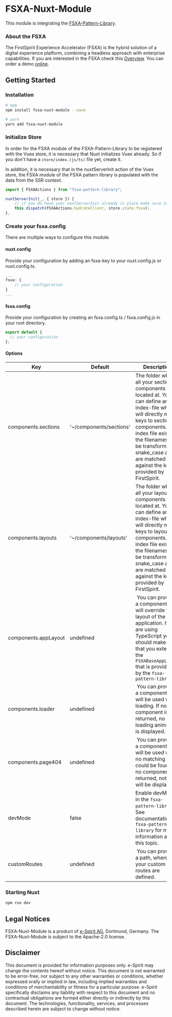 # FSXA-Nuxt-Module

This module is integrating the [FSXA-Pattern-Library](https://github.com/e-Spirit/fsxa-pattern-library).

### About the FSXA

The FirstSpirit Experience Accelerator (FSXA) is the hybrid solution of a digital
experience platform, combining a headless approach with enterprise capabilities.
If you are interested in the FSXA check this
[Overview](https://docs.e-spirit.com/module/fsxa/overview/benefits-hybrid/index.html). You can order
a demo [online](https://www.e-spirit.com/us/specialpages/forms/on-demand-demo/).

## Getting Started

### Installation

```bash
# npm
npm install fsxa-nuxt-module --save

# yarn
yarn add fsxa-nuxt-module
```

### Initialize Store

In order for the FSXA module of the FSXA-Pattern-Library to be registered with the Vuex store, it is necessary that Nuxt initializes Vuex already.
So if you don't have a `store/index.(js/ts)` file yet, create it.

In addition, it is necessary that in the nuxtServerInit action of the Vuex store, the FSXA module of the FSXA pattern library is populated with the data from the SSR context.

```typescript
import { FSXAActions } from "fsxa-pattern-library";

nuxtServerInit(_, { store }) {
    // if you do have your nextServerInit already in place make sure to include this line
    this.dispatch(FSXAActions.hydrateClient, store.state.fsxa);
},
```

### Create your fsxa.config

There are multiple ways to configure this module.

#### nuxt.config

Provide your configuration by adding an fsxa-key to your nuxt.config.js or nuxt.config.ts.

```javascript
...
fsxa: {
    // your configuration
}
...
```

#### fsxa.config

Provide your configuration by creating an fsxa.config.ts / fsxa.config.js in your root directory.

```javascript
export default {
  // your configuration
};
```

#### Options

| Key                  | Default                 | Description                                                                                                                                                                                                                                                                    |
| -------------------- | ----------------------- | ------------------------------------------------------------------------------------------------------------------------------------------------------------------------------------------------------------------------------------------------------------------------------ |
| components.sections  | '~/components/sections' | The folder where all your section-components are located at. You can define an index-file which will directly map keys to section-components. If no index file exists the filenames will be transformed to snake_case and are matched against the key provided by FirstSpirit. |
| components.layouts   | '~/components/layouts'  | The folder where all your layout-components are located at. You can define an index-file which will directly map keys to layout-components. If no index file exists the filenames will be transformed to snake_case and are matched against the key provided by FirstSpirit.   |
| components.appLayout | undefined               |  You can provide a component that will override the layout of the application. If you are using TypeScript you should make sure, that you extend the `FSXABaseAppLayout` that is provided by the `fsxa-pattern-library`                                                        |
| components.loader    | undefined               |  You can provide a component that will be used while loading. If no component is returned, no loading animation is displayed.                                                                                                                                                  |
| components.page404   | undefined               |  You can provide a component that will be used when no matching route could be found. If no component is returned, nothing will be displayed.                                                                                                                                  |
| devMode              | false                   | Enable devMode in the `fsxa-pattern-library`. See documentation of `fsxa-pattern-library` for more information about this topic.                                                                                                                                               |
| customRoutes         | undefined               |  You can provide a path, where your custom routes are defined.                                                                                                                                                                                                                 |

### Starting Nuxt

```bash
npm run dev
```

## Legal Notices

FSXA-Nuxt-Module is a product of [e-Spirit AG](http://www.e-spirit.com), Dortmund, Germany.
The FSXA-Nuxt-Module is subject to the Apache-2.0 license.

## Disclaimer

This document is provided for information purposes only.
e-Spirit may change the contents hereof without notice.
This document is not warranted to be error-free, nor subject to any
other warranties or conditions, whether expressed orally or
implied in law, including implied warranties and conditions of
merchantability or fitness for a particular purpose. e-Spirit
specifically disclaims any liability with respect to this document
and no contractual obligations are formed either directly or
indirectly by this document. The technologies, functionality, services,
and processes described herein are subject to change without notice.
